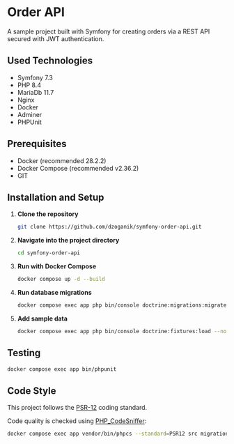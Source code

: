 # Order API
A sample project built with Symfony for creating orders via a REST API secured with JWT authentication.

## Used Technologies
- Symfony 7.3
- PHP 8.4
- MariaDb 11.7
- Nginx
- Docker
- Adminer
- PHPUnit

## Prerequisites
*   Docker (recommended 28.2.2)
*   Docker Compose (recommended v2.36.2)
*   GIT

## Installation and Setup
1.  **Clone the repository**
    ```bash
    git clone https://github.com/dzoganik/symfony-order-api.git
    ```
    
2.  **Navigate into the project directory**
    ```bash
    cd symfony-order-api
    ```

3.  **Run with Docker Compose**
    ```bash
    docker compose up -d --build
    ```

4.  **Run database migrations**
    ```bash
    docker compose exec app php bin/console doctrine:migrations:migrate --no-interaction
    ```

5.  **Add sample data**
    ```bash
    docker compose exec app php bin/console doctrine:fixtures:load --no-interaction
    ```

## Testing
```bash
docker compose exec app bin/phpunit
```

## Code Style
This project follows the [PSR-12](https://www.php-fig.org/psr/psr-12/) coding standard.

Code quality is checked using [PHP_CodeSniffer](https://github.com/squizlabs/PHP_CodeSniffer):

```bash
docker compose exec app vendor/bin/phpcs --standard=PSR12 src migrations tests
```
